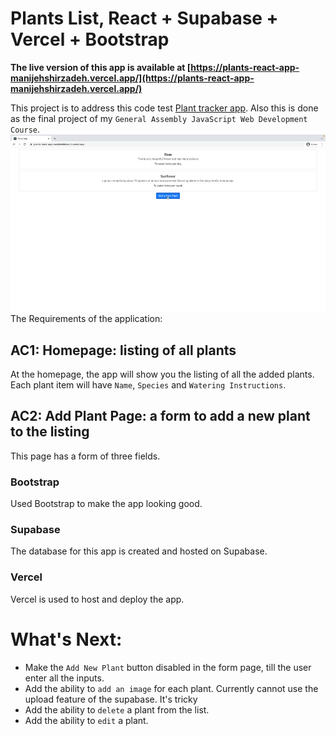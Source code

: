 # Plants List, React + Supabase + Vercel + Bootstrap

**The live version of this app is available at [https://plants-react-app-manijehshirzadeh.vercel.app/](https://plants-react-app-manijehshirzadeh.vercel.app/)**

This project is to address this code test [Plant tracker app](https://gist.github.com/tristan-go/00cadfa3f8c0f3a9665e62bb05842e81).
Also this is done as the final project of my `General Assembly JavaScript Web Development Course`.
<kbd>
![](demo.gif)
</kbd>
The Requirements of the application:

## AC1: Homepage: listing of all plants

At the homepage, the app will show you the listing of all the added plants. Each plant item will have `Name`, `Species` and `Watering Instructions`.

## AC2: Add Plant Page: a form to add a new plant to the listing

This page has a form of three fields.

### Bootstrap

Used Bootstrap to make the app looking good.

### Supabase

The database for this app is created and hosted on Supabase.

### Vercel

Vercel is used to host and deploy the app.

# What's Next:

- Make the `Add New Plant` button disabled in the form page, till the user enter all the inputs.
- Add the ability to `add an image` for each plant. Currently cannot use the upload feature of the supabase. It's tricky
- Add the ability to `delete` a plant from the list.
- Add the ability to `edit` a plant.
